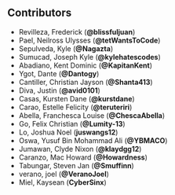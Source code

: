 ## Contributors
- Revilleza, Frederick (**@blissfuljuan**)
- Pael, Neilross Ulysses (**@tetWantsToCode**)
- Sepulveda, Kyle (**@Nagazta**)
- Sumucad, Joseph Kyle (**@kylehatescodes**)
- Abadiano, Kent Dominic (**@KapitanKent**)
- Ygot, Dante (**@Dantogy**)
- Cantiller, Christian Jayson (**@Shanta413**)
- Diva, Justin (**@avid0101**)
- Casas, Kursten Dane (**@kurstdane**)
- Carao, Estelle Felicity (**@teruteriri**)
- Abella, Franchesca Louise (**@ChescaAbella**)
- Go, Felix Christian (**@Lumity-13**)
- Lo, Joshua Noel (**juswangs12**)
- Oswa, Yusuf Bin Mohammad Ali (**@YBMACO**)
- Jumawan, Clyde Nixon (**@klaydgg12**)
- Caranzo, Mac Howard (**@Howardness**)
- Tabungar, Steven Jan (**@Smuffinn**)
- verano, joel (**@VeranoJoel**)
- Miel, Kaysean (**CyberSinx**)